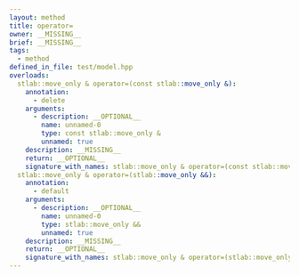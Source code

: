 ```yaml
---
layout: method
title: operator=
owner: __MISSING__
brief: __MISSING__
tags:
  - method
defined_in_file: test/model.hpp
overloads:
  stlab::move_only & operator=(const stlab::move_only &):
    annotation:
      - delete
    arguments:
      - description: __OPTIONAL__
        name: unnamed-0
        type: const stlab::move_only &
        unnamed: true
    description: __MISSING__
    return: __OPTIONAL__
    signature_with_names: stlab::move_only & operator=(const stlab::move_only &)
  stlab::move_only & operator=(stlab::move_only &&):
    annotation:
      - default
    arguments:
      - description: __OPTIONAL__
        name: unnamed-0
        type: stlab::move_only &&
        unnamed: true
    description: __MISSING__
    return: __OPTIONAL__
    signature_with_names: stlab::move_only & operator=(stlab::move_only &&)
---
```

